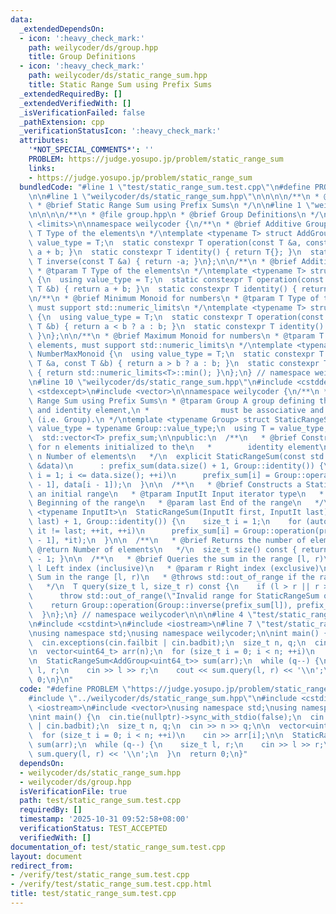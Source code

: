 ```yaml
---
data:
  _extendedDependsOn:
  - icon: ':heavy_check_mark:'
    path: weilycoder/ds/group.hpp
    title: Group Definitions
  - icon: ':heavy_check_mark:'
    path: weilycoder/ds/static_range_sum.hpp
    title: Static Range Sum using Prefix Sums
  _extendedRequiredBy: []
  _extendedVerifiedWith: []
  _isVerificationFailed: false
  _pathExtension: cpp
  _verificationStatusIcon: ':heavy_check_mark:'
  attributes:
    '*NOT_SPECIAL_COMMENTS*': ''
    PROBLEM: https://judge.yosupo.jp/problem/static_range_sum
    links:
    - https://judge.yosupo.jp/problem/static_range_sum
  bundledCode: "#line 1 \"test/static_range_sum.test.cpp\"\n#define PROBLEM \"https://judge.yosupo.jp/problem/static_range_sum\"\
    \n\n#line 1 \"weilycoder/ds/static_range_sum.hpp\"\n\n\n\n/**\n * @file static_range_sum.hpp\n\
    \ * @brief Static Range Sum using Prefix Sums\n */\n\n#line 1 \"weilycoder/ds/group.hpp\"\
    \n\n\n\n/**\n * @file group.hpp\n * @brief Group Definitions\n */\n\n#include\
    \ <limits>\n\nnamespace weilycoder {\n/**\n * @brief Additive Group\n * @tparam\
    \ T Type of the elements\n */\ntemplate <typename T> struct AddGroup {\n  using\
    \ value_type = T;\n  static constexpr T operation(const T &a, const T &b) { return\
    \ a + b; }\n  static constexpr T identity() { return T{}; }\n  static constexpr\
    \ T inverse(const T &a) { return -a; }\n};\n\n/**\n * @brief Additive Monoid\n\
    \ * @tparam T Type of the elements\n */\ntemplate <typename T> struct AddMonoid\
    \ {\n  using value_type = T;\n  static constexpr T operation(const T &a, const\
    \ T &b) { return a + b; }\n  static constexpr T identity() { return T{}; }\n};\n\
    \n/**\n * @brief Minimum Monoid for numbers\n * @tparam T Type of the elements,\
    \ must support std::numeric_limits\n */\ntemplate <typename T> struct NumberMinMonoid\
    \ {\n  using value_type = T;\n  static constexpr T operation(const T &a, const\
    \ T &b) { return a < b ? a : b; }\n  static constexpr T identity() { return std::numeric_limits<T>::max();\
    \ }\n};\n\n/**\n * @brief Maximum Monoid for numbers\n * @tparam T Type of the\
    \ elements, must support std::numeric_limits\n */\ntemplate <typename T> struct\
    \ NumberMaxMonoid {\n  using value_type = T;\n  static constexpr T operation(const\
    \ T &a, const T &b) { return a > b ? a : b; }\n  static constexpr T identity()\
    \ { return std::numeric_limits<T>::min(); }\n};\n} // namespace weilycoder\n\n\
    \n#line 10 \"weilycoder/ds/static_range_sum.hpp\"\n#include <cstddef>\n#include\
    \ <stdexcept>\n#include <vector>\n\nnamespace weilycoder {\n/**\n * @brief Static\
    \ Range Sum using Prefix Sums\n * @tparam Group A group defining the operation\
    \ and identity element,\n *                must be associative and invertible\
    \ (i.e. Group).\n */\ntemplate <typename Group> struct StaticRangeSum {\n  using\
    \ value_type = typename Group::value_type;\n  using T = value_type;\n\nprivate:\n\
    \  std::vector<T> prefix_sum;\n\npublic:\n  /**\n   * @brief Constructs a StaticRangeSum\
    \ for n elements initialized to the\n   *        identity element\n   * @param\
    \ n Number of elements\n   */\n  explicit StaticRangeSum(const std::vector<T>\
    \ &data)\n      : prefix_sum(data.size() + 1, Group::identity()) {\n    for (size_t\
    \ i = 1; i <= data.size(); ++i)\n      prefix_sum[i] = Group::operation(prefix_sum[i\
    \ - 1], data[i - 1]);\n  }\n\n  /**\n   * @brief Constructs a StaticRangeSum from\
    \ an initial range\n   * @tparam InputIt Input iterator type\n   * @param first\
    \ Beginning of the range\n   * @param last End of the range\n   */\n  template\
    \ <typename InputIt>\n  StaticRangeSum(InputIt first, InputIt last)\n      : prefix_sum(std::distance(first,\
    \ last) + 1, Group::identity()) {\n    size_t i = 1;\n    for (auto it = first;\
    \ it != last; ++it, ++i)\n      prefix_sum[i] = Group::operation(prefix_sum[i\
    \ - 1], *it);\n  }\n\n  /**\n   * @brief Returns the number of elements\n   *\
    \ @return Number of elements\n   */\n  size_t size() const { return prefix_sum.size()\
    \ - 1; }\n\n  /**\n   * @brief Queries the sum in the range [l, r)\n   * @param\
    \ l Left index (inclusive)\n   * @param r Right index (exclusive)\n   * @return\
    \ Sum in the range [l, r)\n   * @throws std::out_of_range if the range is invalid\n\
    \   */\n  T query(size_t l, size_t r) const {\n    if (l > r || r > size())\n\
    \      throw std::out_of_range(\"Invalid range for StaticRangeSum query\");\n\
    \    return Group::operation(Group::inverse(prefix_sum[l]), prefix_sum[r]);\n\
    \  }\n};\n} // namespace weilycoder\n\n\n#line 4 \"test/static_range_sum.test.cpp\"\
    \n#include <cstdint>\n#include <iostream>\n#line 7 \"test/static_range_sum.test.cpp\"\
    \nusing namespace std;\nusing namespace weilycoder;\n\nint main() {\n  cin.tie(nullptr)->sync_with_stdio(false);\n\
    \  cin.exceptions(cin.failbit | cin.badbit);\n  size_t n, q;\n  cin >> n >> q;\n\
    \n  vector<uint64_t> arr(n);\n  for (size_t i = 0; i < n; ++i)\n    cin >> arr[i];\n\
    \n  StaticRangeSum<AddGroup<uint64_t>> sum(arr);\n  while (q--) {\n    size_t\
    \ l, r;\n    cin >> l >> r;\n    cout << sum.query(l, r) << '\\n';\n  }\n  return\
    \ 0;\n}\n"
  code: "#define PROBLEM \"https://judge.yosupo.jp/problem/static_range_sum\"\n\n\
    #include \"../weilycoder/ds/static_range_sum.hpp\"\n#include <cstdint>\n#include\
    \ <iostream>\n#include <vector>\nusing namespace std;\nusing namespace weilycoder;\n\
    \nint main() {\n  cin.tie(nullptr)->sync_with_stdio(false);\n  cin.exceptions(cin.failbit\
    \ | cin.badbit);\n  size_t n, q;\n  cin >> n >> q;\n\n  vector<uint64_t> arr(n);\n\
    \  for (size_t i = 0; i < n; ++i)\n    cin >> arr[i];\n\n  StaticRangeSum<AddGroup<uint64_t>>\
    \ sum(arr);\n  while (q--) {\n    size_t l, r;\n    cin >> l >> r;\n    cout <<\
    \ sum.query(l, r) << '\\n';\n  }\n  return 0;\n}"
  dependsOn:
  - weilycoder/ds/static_range_sum.hpp
  - weilycoder/ds/group.hpp
  isVerificationFile: true
  path: test/static_range_sum.test.cpp
  requiredBy: []
  timestamp: '2025-10-31 09:52:58+08:00'
  verificationStatus: TEST_ACCEPTED
  verifiedWith: []
documentation_of: test/static_range_sum.test.cpp
layout: document
redirect_from:
- /verify/test/static_range_sum.test.cpp
- /verify/test/static_range_sum.test.cpp.html
title: test/static_range_sum.test.cpp
---
```

